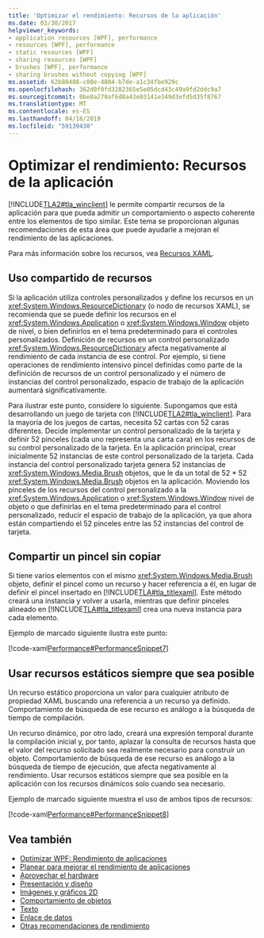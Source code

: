 ```yaml
---
title: 'Optimizar el rendimiento: Recursos de la aplicación'
ms.date: 03/30/2017
helpviewer_keywords:
- application resources [WPF], performance
- resources [WPF], performance
- static resources [WPF]
- sharing resources [WPF]
- brushes [WPF], performance
- sharing brushes without copying [WPF]
ms.assetid: 62b88488-c08e-4804-b7de-a1c34fbe929c
ms.openlocfilehash: 362d0f0fd3282365e5e05dcd43c49a9fd2ddc9a7
ms.sourcegitcommit: 0be8a279af6d8a43e03141e349d3efd5d35f8767
ms.translationtype: MT
ms.contentlocale: es-ES
ms.lasthandoff: 04/18/2019
ms.locfileid: "59139430"
---
```

# <a name="optimizing-performance-application-resources"></a>Optimizar el rendimiento: Recursos de la aplicación
[!INCLUDE[TLA2#tla_winclient](../../../../includes/tla2sharptla-winclient-md.md)] le permite compartir recursos de la aplicación para que pueda admitir un comportamiento o aspecto coherente entre los elementos de tipo similar. Este tema se proporcionan algunas recomendaciones de esta área que puede ayudarle a mejoran el rendimiento de las aplicaciones.  
  
 Para más información sobre los recursos, vea [Recursos XAML](xaml-resources.md).  
  
## <a name="sharing-resources"></a>Uso compartido de recursos  
 Si la aplicación utiliza controles personalizados y define los recursos en un <xref:System.Windows.ResourceDictionary> (o nodo de recursos XAML), se recomienda que se puede definir los recursos en el <xref:System.Windows.Application> o <xref:System.Windows.Window> objeto de nivel, o bien definirlos en el tema predeterminado para el controles personalizados. Definición de recursos en un control personalizado <xref:System.Windows.ResourceDictionary> afecta negativamente al rendimiento de cada instancia de ese control. Por ejemplo, si tiene operaciones de rendimiento intensivo pincel definidas como parte de la definición de recursos de un control personalizado y el número de instancias del control personalizado, espacio de trabajo de la aplicación aumentará significativamente.  
  
 Para ilustrar este punto, considere lo siguiente. Supongamos que está desarrollando un juego de tarjeta con [!INCLUDE[TLA2#tla_winclient](../../../../includes/tla2sharptla-winclient-md.md)]. Para la mayoría de los juegos de cartas, necesita 52 cartas con 52 caras diferentes. Decide implementar un control personalizado de la tarjeta y definir 52 pinceles (cada uno representa una carta cara) en los recursos de su control personalizado de la tarjeta. En la aplicación principal, crear inicialmente 52 instancias de este control personalizado de la tarjeta. Cada instancia del control personalizado tarjeta genera 52 instancias de <xref:System.Windows.Media.Brush> objetos, que le da un total de 52 * 52 <xref:System.Windows.Media.Brush> objetos en la aplicación. Moviendo los pinceles de los recursos del control personalizado a la <xref:System.Windows.Application> o <xref:System.Windows.Window> nivel de objeto o que definirlas en el tema predeterminado para el control personalizado, reducir el espacio de trabajo de la aplicación, ya que ahora están compartiendo el 52 pinceles entre las 52 instancias del control de tarjeta.  
  
## <a name="sharing-a-brush-without-copying"></a>Compartir un pincel sin copiar  
 Si tiene varios elementos con el mismo <xref:System.Windows.Media.Brush> objeto, definir el pincel como un recurso y hacer referencia a él, en lugar de definir el pincel insertado en [!INCLUDE[TLA#tla_titlexaml](../../../../includes/tlasharptla-titlexaml-md.md)]. Este método creará una instancia y volver a usarla, mientras que definir pinceles alineado en [!INCLUDE[TLA#tla_titlexaml](../../../../includes/tlasharptla-titlexaml-md.md)] crea una nueva instancia para cada elemento.  
  
 Ejemplo de marcado siguiente ilustra este punto:  
  
 [!code-xaml[Performance#PerformanceSnippet7](~/samples/snippets/csharp/VS_Snippets_Wpf/Performance/CSharp/BrushResource.xaml#performancesnippet7)]  
  
## <a name="use-static-resources-when-possible"></a>Usar recursos estáticos siempre que sea posible  
 Un recurso estático proporciona un valor para cualquier atributo de propiedad XAML buscando una referencia a un recurso ya definido. Comportamiento de búsqueda de ese recurso es análogo a la búsqueda de tiempo de compilación.  
  
 Un recurso dinámico, por otro lado, creará una expresión temporal durante la compilación inicial y, por tanto, aplazar la consulta de recursos hasta que el valor del recurso solicitado sea realmente necesario para construir un objeto. Comportamiento de búsqueda de ese recurso es análogo a la búsqueda de tiempo de ejecución, que afecta negativamente al rendimiento. Usar recursos estáticos siempre que sea posible en la aplicación con los recursos dinámicos solo cuando sea necesario.  
  
 Ejemplo de marcado siguiente muestra el uso de ambos tipos de recursos:  
  
 [!code-xaml[Performance#PerformanceSnippet8](~/samples/snippets/csharp/VS_Snippets_Wpf/Performance/CSharp/DynamicResource.xaml#performancesnippet8)]  
  
## <a name="see-also"></a>Vea también

- [Optimizar WPF: Rendimiento de aplicaciones](optimizing-wpf-application-performance.md)
- [Planear para mejorar el rendimiento de aplicaciones](planning-for-application-performance.md)
- [Aprovechar el hardware](optimizing-performance-taking-advantage-of-hardware.md)
- [Presentación y diseño](optimizing-performance-layout-and-design.md)
- [Imágenes y gráficos 2D](optimizing-performance-2d-graphics-and-imaging.md)
- [Comportamiento de objetos](optimizing-performance-object-behavior.md)
- [Texto](optimizing-performance-text.md)
- [Enlace de datos](optimizing-performance-data-binding.md)
- [Otras recomendaciones de rendimiento](optimizing-performance-other-recommendations.md)
